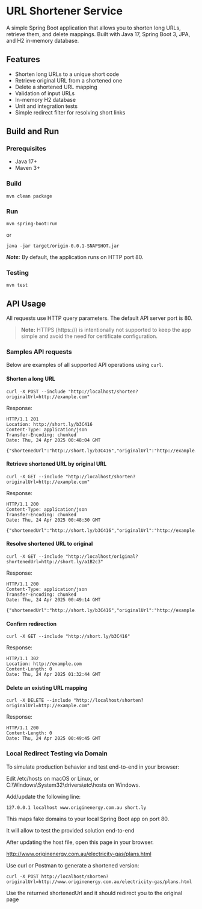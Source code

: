 # URL Shortener Service

A simple Spring Boot application that allows you to shorten long URLs, retrieve them, and delete mappings. Built with Java 17, Spring Boot 3, JPA, and H2 in-memory database.

## Features

- Shorten long URLs to a unique short code
- Retrieve original URL from a shortened one
- Delete a shortened URL mapping
- Validation of input URLs
- In-memory H2 database
- Unit and integration tests
- Simple redirect filter for resolving short links

## Build and Run

### Prerequisites
- Java 17+
- Maven 3+

### Build 

```
mvn clean package
```

### Run 
```
mvn spring-boot:run
```
or
```
java -jar target/origin-0.0.1-SNAPSHOT.jar
```
***Note:*** By default, the application runs on HTTP port 80.

### Testing
```
mvn test
```

## API Usage
All requests use HTTP query parameters.
The default API server port is 80.

> **Note:** HTTPS (https://) is intentionally not supported to keep the app simple and avoid the need for certificate configuration.

### Samples API requests
Below are examples of all supported API operations using `curl`.

#### Shorten a long URL

```
curl -X POST --include "http://localhost/shorten?originalUrl=http://example.com"
```

Response:
```
HTTP/1.1 201 
Location: http://short.ly/b3C416
Content-Type: application/json
Transfer-Encoding: chunked
Date: Thu, 24 Apr 2025 00:48:04 GMT

{"shortenedUrl":"http://short.ly/b3C416","originalUrl":"http://example.com"}
```

#### Retrieve shortened URL by original URL
```
curl -X GET --include "http://localhost/shorten?originalUrl=http://example.com"
```
Response:
```
HTTP/1.1 200 
Content-Type: application/json
Transfer-Encoding: chunked
Date: Thu, 24 Apr 2025 00:48:30 GMT

{"shortenedUrl":"http://short.ly/b3C416","originalUrl":"http://example.com"}
```

#### Resolve shortened URL to original

```
curl -X GET --include "http://localhost/original?shortenedUrl=http://short.ly/a1B2c3"
```
Response:
```
HTTP/1.1 200 
Content-Type: application/json
Transfer-Encoding: chunked
Date: Thu, 24 Apr 2025 00:49:14 GMT

{"shortenedUrl":"http://short.ly/b3C416","originalUrl":"http://example.com"}
```

#### Confirm redirection
```
curl -X GET --include "http://short.ly/b3C416"
```
Response:
```
HTTP/1.1 302 
Location: http://example.com
Content-Length: 0
Date: Thu, 24 Apr 2025 01:32:44 GMT
```


#### Delete an existing URL mapping

```
curl -X DELETE --include "http://localhost/shorten?originalUrl=http://example.com"
```
Response:
```
HTTP/1.1 200 
Content-Length: 0
Date: Thu, 24 Apr 2025 00:49:45 GMT
```


### Local Redirect Testing via Domain
To simulate production behavior and test end-to-end in your browser:

Edit /etc/hosts on macOS or Linux, or C:\Windows\System32\drivers\etc\hosts on Windows.

Add/update the following line:
```
127.0.0.1 localhost www.originenergy.com.au short.ly
```

This maps fake domains to your local Spring Boot app on port 80.

It will allow to test the provided solution end-to-end

After updating the host file, open this page in your browser.

http://www.originenergy.com.au/electricity-gas/plans.html

Use curl or Postman to generate a shortened version:
```
curl -X POST http://localhost/shorten?originalUrl=http://www.originenergy.com.au/electricity-gas/plans.html
```
Use the returned shortenedUrl and it should redirect you to the original page